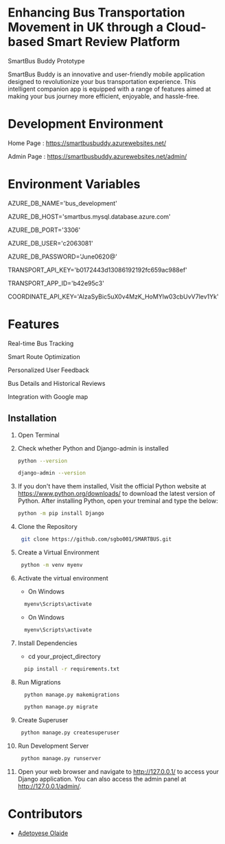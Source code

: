 # Enhancing Bus Transportation Movement in UK through a Cloud-based Smart Review Platform

SmartBus Buddy Prototype

SmartBus Buddy is an innovative and user-friendly mobile application designed to revolutionize your bus transportation experience. This intelligent companion app is equipped with a range of features aimed at making your bus journey more efficient, enjoyable, and hassle-free.

# Development Environment

Home Page : <https://smartbusbuddy.azurewebsites.net/>

Admin Page : <https://smartbusbuddy.azurewebsites.net/admin/>

# Environment Variables

AZURE_DB_NAME='bus_development'

AZURE_DB_HOST='smartbus.mysql.database.azure.com'

AZURE_DB_PORT='3306'

AZURE_DB_USER='c2063081'

AZURE_DB_PASSWORD='June0620@'

TRANSPORT_API_KEY='b0172443d13086192192fc659ac988ef'

TRANSPORT_APP_ID='b42e95c3'

COORDINATE_API_KEY='AIzaSyBic5uX0v4MzK_HoMYlw03cbUvV7lev1Yk'


# Features

Real-time Bus Tracking

Smart Route Optimization

Personalized User Feedback

Bus Details and Historical Reviews

Integration with Google map


## Installation

1. Open Terminal
2. Check whether Python and Django-admin is installed
    
     ```sh
     python --version
     ```
     ```sh
     django-admin --version
     ```
3. If you don't have them installed, Visit the official Python website at <https://www.python.org/downloads/> to download the latest version of Python. After installing Python, open your treminal and type the below:
     ```sh
     python -m pip install Django
     ```
4. Clone the Repository
    ```sh
     git clone https://github.com/sgbo001/SMARTBUS.git
     ```
5. Create a Virtual Environment
    ```sh
     python -m venv myenv
     ```
6. Activate the virtual environment
   - On Windows
   ```sh
     myenv\Scripts\activate
     ```
   - On Windows
   ```sh
     myenv\Scripts\activate
     ```
8. Install Dependencies
   - cd your_project_directory
   ```sh
     pip install -r requirements.txt
     ```
9. Run Migrations
   ```sh
     python manage.py makemigrations
     ```
   ```sh
     python manage.py migrate
     ```
10. Create Superuser
    ```sh
     python manage.py createsuperuser
     ```
11. Run Development Server
    ```sh
     python manage.py runserver
     ```
12. Open your web browser and navigate to http://127.0.0.1/ to access your Django application. You can also access the admin panel at http://127.0.0.1/admin/.

# Contributors

- [Adetoyese Olaide](https://github.com/sgbo001)

